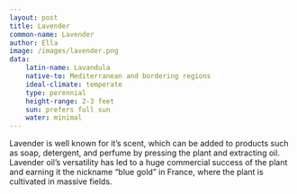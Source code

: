 ```yaml
---
layout: post
title: Lavender
common-name: Lavender
author: Ella
image: /images/lavender.png
data:
	latin-name: Lavandula
	native-to: Mediterranean and bordering regions
	ideal-climate: temperate
	type: perennial 
	height-range: 2-3 feet
	sun: prefers full sun
	water: minimal
---
```


Lavender is well known for it’s scent, which can be added to products such as soap, detergent, and perfume by pressing the plant and extracting oil. Lavender oil’s versatility has led to a huge commercial success of the plant and earning it the nickname “blue gold” in France, where the plant is cultivated in massive fields.   

